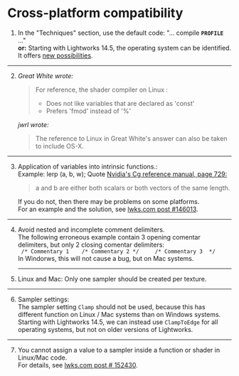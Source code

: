 # Cross-platform compatibility

1. In the "Techniques" section, use the default code: "... compile **`PROFILE`** ..."  
   **or:** Starting with Lightworks 14.5, the operating system can be identified. 
   It offers [new possibilities](../Techniques/README.md). 

---

2. *Great White wrote:*   
   >For reference, the shader compiler on Linux :   
      > - Does not like variables that are declared as 'const'  
      > - Prefers 'fmod' instead of '%'  
 
   *jwrl wrote:*  
      >The reference to Linux in Great White's answer can also be taken to include OS-X.  
   
---

3. Application of variables into intrinsic functions.:  
  Example: lerp (a, b, w);
  Quote [Nvidia's Cg reference manual, page 729:](https://www.google.com.au/url?sa=t&rct=j&q=&esrc=s&source=web&cd=3&cad=rja&uact=8&ved=0ahUKEwj5qpif6rHTAhXLF5QKHQ6MCeAQFggwMAI&url=http%3A%2F%2Fdeveloper.download.nvidia.com%2Fcg%2FCg_3.1%2FCg-3.1_April2012_ReferenceManual.pdf&usg=AFQjCNHI5gaVpuvJH6ZO8bnX7BxJGKXr0A)  
   > a and b are either both scalars or both vectors of the same length.  

   If you do not, then there may be problems on some platforms.  
   For an example and the solution, see [lwks.com post #146013](https://www.lwks.com/index.php?option=com_kunena&func=view&catid=7&id=143678&limit=15&limitstart=45&Itemid=81#146013).  

---

4. Avoid nested and incomplete comment delimiters.  
   The following erroneous example contain 3 opening comentar delimiters, but only 2 closing comentar delimiters:  
   ` /* Commentary 1    /* Commentary 2 */     /* Commentary 3  */`  
   In Windorws, this will not cause a bug, but on Mac systems.  
   
   ---
   
5. Linux and Mac: Only one sampler should be created per texture.

---

6. Sampler settings:  
   The sampler setting `Clamp` should not be used, because this has different function on Linux / Mac systems than on Windows systems.      Starting with Lightworks 14.5, we can instead use `ClampToEdge` for all operating systems, but not on older versions of Lightworks.  
   
---

7. You cannot assign a value to a sampler inside a function or shader in Linux/Mac code.  
   For details, see  [lwks.com post # 152430](https://www.lwks.com/index.php?option=com_kunena&func=view&catid=7&id=143678&limit=15&limitstart=75&Itemid=81#152430).

